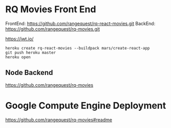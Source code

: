 # RQ Movies Front End

FrontEnd: https://github.com/rangequest/rq-react-movies.git
BackEnd: https://github.com/rangequest/rq-movies.git

https://jwt.io/

```
heroku create rq-react-movies --buildpack mars/create-react-app
git push heroku master
heroku open
```

## Node Backend

https://github.com/rangequest/rq-movies

# Google Compute Engine Deployment

https://github.com/rangequest/rq-movies#readme
